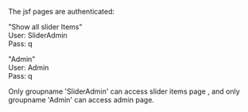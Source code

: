The jsf pages are authenticated:      

"Show all slider Items"                         
User: SliderAdmin                      
Pass: q     

"Admin"                 
User: Admin              
Pass: q                                                                                                                         

Only groupname 'SliderAdmin' can access slider items page , and only groupname 'Admin' can access admin page.


